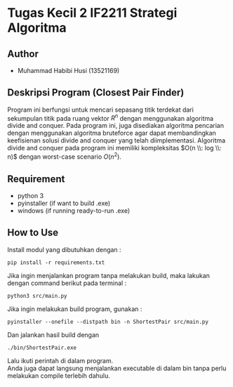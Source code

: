 # Tugas Kecil 2 IF2211 Strategi Algoritma

## Author
- Muhammad Habibi Husi (13521169)
## Deskripsi Program (Closest Pair Finder)
Program ini berfungsi untuk mencari sepasang titik terdekat dari sekumpulan titik pada ruang vektor $R^n$ dengan menggunakan algoritma
divide and conquer. Pada program ini, juga disediakan algoritma pencarian dengan menggunakan algoritma bruteforce agar dapat membandingkan keefisienan solusi divide and conquer yang telah diimplementasi. Algoritma divide and conquer pada program ini memiliki kompleksitas $O(n \\: log \\:  n)$ dengan worst-case scenario $O(n^2)$.
## Requirement
- python 3
- pyinstaller (if want to build .exe)
- windows (if running ready-to-run .exe)

## How to Use
Install modul yang dibutuhkan dengan :
```
pip install -r requirements.txt
```

Jika ingin menjalankan program tanpa melakukan build, maka lakukan dengan command berikut pada terminal :
```
python3 src/main.py
```
Jika ingin melakukan build program, gunakan :
```
pyinstaller --onefile --distpath bin -n ShortestPair src/main.py
```
Dan jalankan hasil build dengan
```
./bin/ShortestPair.exe
```
Lalu ikuti perintah di dalam program.  
Anda juga dapat langsung menjalankan executable di dalam bin tanpa perlu melakukan compile terlebih dahulu.
